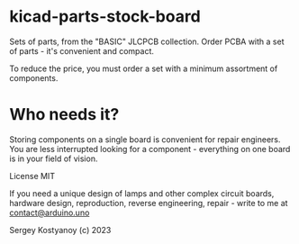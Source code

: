 # kicad-parts-stock-board

Sets of parts, from the "BASIC" JLCPCB collection. Order PCBA with a set of parts - it's convenient and compact.

To reduce the price, you must order a set with a minimum assortment of components.

# Who needs it?

Storing components on a single board is convenient for repair engineers. You are less interrupted looking for a component - everything on one board is in your field of vision.

License MIT

If you need a unique design of lamps and other complex circuit boards, hardware design, reproduction, reverse engineering, repair - write to me at contact@arduino.uno

Sergey Kostyanoy (с) 2023
